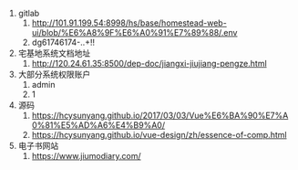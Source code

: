 1. gitlab
   1. http://101.91.199.54:8998/hs/base/homestead-web-ui/blob/%E6%A8%9F%E6%A0%91%E7%89%88/.env
   2. dg61746174-..+!!
2. 宅基地系统文档地址
   1. http://120.24.61.35:8500/dep-doc/jiangxi-jiujiang-pengze.html
3. 大部分系统权限账户
   1. admin
   2. 1
4. 源码
   1. https://hcysunyang.github.io/2017/03/03/Vue%E6%BA%90%E7%A0%81%E5%AD%A6%E4%B9%A0/
   2. https://hcysunyang.github.io/vue-design/zh/essence-of-comp.html
5. 电子书网站
   1. https://www.jiumodiary.com/